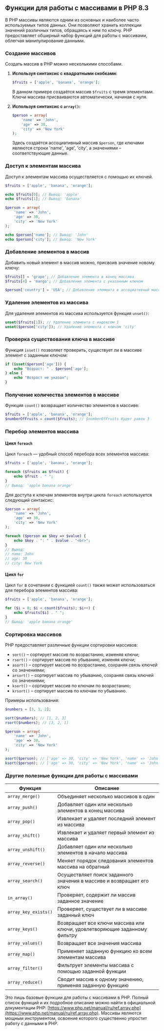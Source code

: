 ## Функции для работы с массивами в PHP 8.3

В PHP массивы являются одним из основных и наиболее часто используемых типов данных. Они позволяют хранить коллекции значений различных типов, обращаясь к ним по ключу. PHP предоставляет обширный набор функций для работы с массивами, облегчая манипулирование данными.

### Создание массивов

Создать массив в PHP можно несколькими способами.

1.  **Используя синтаксис с квадратными скобками:**

    ```php
    $fruits = ['apple', 'banana', 'orange'];
    ```
    В данном примере создаётся массив `$fruits` с тремя элементами. Ключи массива присваиваются автоматически, начиная с нуля.

2.  **Используя синтаксис с `array()`:**

    ```php
    $person = array(
        'name' => 'John',
        'age' => 30,
        'city' => 'New York'
    );
    ```

    Здесь создаётся ассоциативный массив `$person`, где ключами являются строки 'name', 'age', 'city', а значениями – соответствующие данные.

### Доступ к элементам массива

Доступ к элементам массива осуществляется с помощью их ключей.

```php
$fruits = ['apple', 'banana', 'orange'];

echo $fruits[0]; // Вывод: 'apple'
echo $fruits[1]; // Вывод: 'banana'

$person = array(
    'name' => 'John',
    'age' => 30,
    'city' => 'New York'
);

echo $person['name']; // Вывод: 'John'
echo $person['city']; // Вывод: 'New York'
```

### Добавление элементов в массив

Добавить новый элемент в массив можно, присвоив значение новому ключу:

```php
$fruits[] = 'grape'; // Добавление элемента в конец массива
$fruits[4] = 'mango'; // Добавление элемента с указанным ключом

$person['country'] = 'USA'; // Добавление элемента в ассоциативный массив
```

### Удаление элементов из массива

Для удаления элементов из массива используется функция `unset()`:

```php
unset($fruits[1]); // Удаление элемента с индексом 1
unset($person['city']); // Удаление элемента с ключом 'city'
```

### Проверка существования ключа в массиве

Функция `isset()` позволяет проверить, существует ли в массиве элемент с заданным ключом:

```php
if (isset($person['age'])) {
    echo "Возраст: " . $person['age'];
} else {
    echo "Возраст не указан";
}
```

### Получение количества элементов в массиве

Функция `count()` возвращает количество элементов в массиве:

```php
$fruits = ['apple', 'banana', 'orange'];
$numberOfFruits = count($fruits); // $numberOfFruits будет равен 3
```

### Перебор элементов массива

#### Цикл `foreach`

Цикл `foreach`  — удобный способ перебора всех элементов массива:

```php
$fruits = ['apple', 'banana', 'orange'];

foreach ($fruits as $fruit) {
    echo $fruit . " ";
}
// Вывод: 'apple banana orange'
```

Для доступа к ключам элементов внутри цикла `foreach` используется следующий синтаксис:

```php
$person = array(
    'name' => 'John',
    'age' => 30,
    'city' => 'New York'
);

foreach ($person as $key => $value) {
    echo $key . ": " . $value . "<br>";
}
// Вывод: 
// name: John
// age: 30
// city: New York
```

#### Цикл `for`

Цикл `for` в сочетании с функцией `count()` также может использоваться для перебора элементов массива:

```php
$fruits = ['apple', 'banana', 'orange'];

for ($i = 0; $i < count($fruits); $i++) {
    echo $fruits[$i] . " ";
}
// Вывод: 'apple banana orange'
```

### Сортировка массивов

PHP предоставляет различные функции сортировки массивов:

*   `sort()` – сортирует массив по возрастанию, изменяя ключи;
*   `rsort()` – сортирует массив по убыванию, изменяя ключи;
*   `asort()` – сортирует массив по возрастанию, сохраняя связь ключей со значениями;
*   `arsort()` – сортирует массив по убыванию, сохраняя связь ключей со значениями;
*   `ksort()` – сортирует массив по ключам по возрастанию;
*   `krsort()` – сортирует массив по ключам по убыванию.

Примеры использования:

```php
$numbers = [3, 1, 2];

sort($numbers); // [1, 2, 3]
rsort($numbers); // [3, 2, 1]

$person = array(
    'name' => 'John',
    'age' => 30,
    'city' => 'New York'
);

asort($person); // ['age' => 30, 'city' => 'New York', 'name' => 'John']
ksort($person); // ['age' => 30, 'city' => 'New York', 'name' => 'John']
```

### Другие полезные функции для работы с массивами

| Функция                  | Описание                                                                   |
|-----------------------|-----------------------------------------------------------------------------|
| `array_merge()`        | Объединяет несколько массивов в один                                         |
| `array_push()`         | Добавляет один или несколько элементов в конец массива                           |
| `array_pop()`          | Извлекает и удаляет последний элемент из массива                             |
| `array_shift()`        | Извлекает и удаляет первый элемент из массива                               |
| `array_unshift()`       | Добавляет один или несколько элементов в начало массива                       |
| `array_reverse()`      | Меняет порядок следования элементов массива на обратный                        |
| `array_search()`       | Осуществляет поиск заданного значения в массиве и возвращает его ключ        |
| `in_array()`           | Проверяет, содержит ли массив заданное значение                            |
| `array_key_exists()`    | Проверяет, существует ли в массиве заданный ключ                             |
| `array_keys()`         | Возвращает все ключи массива или ключи, удовлетворяющие заданному фильтру |
| `array_values()`       | Возвращает все значения массива                                                 |
| `array_map()`          | Применяет заданную функцию ко всем элементам массива                           |
| `array_filter()`       | Фильтрует элементы массива с помощью заданной функции                       |
| `array_reduce()`       | Сводит массив к одному значению, применяя заданную функцию                     |

Это лишь базовые функции для работы с массивами в PHP. Полный список функций и их подробное описание можно найти в официальной документации PHP: [https://www.php.net/manual/ru/ref.array.php](https://www.php.net/manual/ru/ref.array.php). Массивы являются мощным инструментом, освоение которого существенно упростит работу с данными в PHP.
